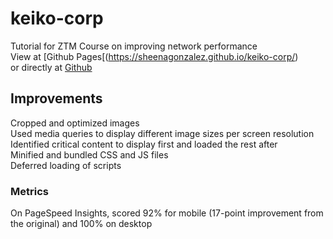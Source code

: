 # keiko-corp
Tutorial for ZTM Course on improving network performance\
View at [Github Pages[(https://sheenagonzalez.github.io/keiko-corp/) \
or directly at [Github](https://github.com/sheenagonzalez/keiko-corp/)

## Improvements
Cropped and optimized images\
Used media queries to display different image sizes per screen resolution\
Identified critical content to display first and loaded the rest after\
Minified and bundled CSS and JS files\
Deferred loading of scripts

### Metrics
On PageSpeed Insights, scored 92% for mobile (17-point improvement from the original) and 100% on desktop
